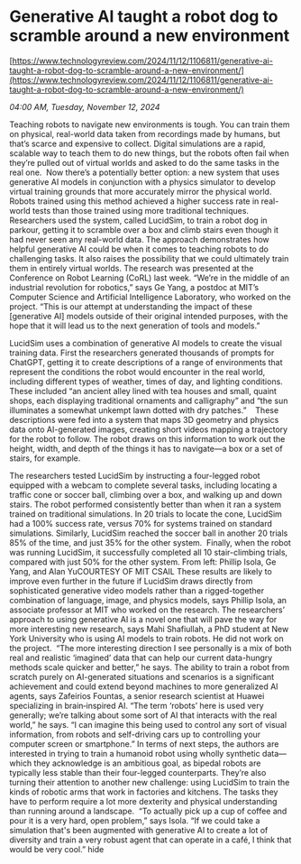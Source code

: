 # Generative AI taught a robot dog to scramble around a new environment

[https://www.technologyreview.com/2024/11/12/1106811/generative-ai-taught-a-robot-dog-to-scramble-around-a-new-environment/](https://www.technologyreview.com/2024/11/12/1106811/generative-ai-taught-a-robot-dog-to-scramble-around-a-new-environment/)

*04:00 AM, Tuesday, November 12, 2024*

Teaching robots to navigate new environments is tough. You can train them on physical, real-world data taken from recordings made by humans, but that’s scarce and expensive to collect. Digital simulations are a rapid, scalable way to teach them to do new things, but the robots often fail when they’re pulled out of virtual worlds and asked to do the same tasks in the real one.  Now there’s a potentially better option: a new system that uses generative AI models in conjunction with a physics simulator to develop virtual training grounds that more accurately mirror the physical world. Robots trained using this method achieved a higher success rate in real-world tests than those trained using more traditional techniques.   Researchers used the system, called LucidSim, to train a robot dog in parkour, getting it to scramble over a box and climb stairs even though it had never seen any real-world data. The approach demonstrates how helpful generative AI could be when it comes to teaching robots to do challenging tasks. It also raises the possibility that we could ultimately train them in entirely virtual worlds. The research was presented at the Conference on Robot Learning (CoRL) last week.  “We’re in the middle of an industrial revolution for robotics,” says Ge Yang, a postdoc at MIT’s Computer Science and Artificial Intelligence Laboratory, who worked on the project. “This is our attempt at understanding the impact of these [generative AI] models outside of their original intended purposes, with the hope that it will lead us to the next generation of tools and models.”

LucidSim uses a combination of generative AI models to create the visual training data. First the researchers generated thousands of prompts for ChatGPT, getting it to create descriptions of a range of environments that represent the conditions the robot would encounter in the real world, including different types of weather, times of day, and lighting conditions. These included “an ancient alley lined with tea houses and small, quaint shops, each displaying traditional ornaments and calligraphy” and “the sun illuminates a somewhat unkempt lawn dotted with dry patches.”    These descriptions were fed into a system that maps 3D geometry and physics data onto AI-generated images, creating short videos mapping a trajectory for the robot to follow. The robot draws on this information to work out the height, width, and depth of the things it has to navigate—a box or a set of stairs, for example.

The researchers tested LucidSim by instructing a four-legged robot equipped with a webcam to complete several tasks, including locating a traffic cone or soccer ball, climbing over a box, and walking up and down stairs. The robot performed consistently better than when it ran a system trained on traditional simulations. In 20 trials to locate the cone, LucidSim had a 100% success rate, versus 70% for systems trained on standard simulations. Similarly, LucidSim reached the soccer ball in another 20 trials 85% of the time, and just 35% for the other system.  Finally, when the robot was running LucidSim, it successfully completed all 10 stair-climbing trials, compared with just 50% for the other system.  From left: Phillip Isola, Ge Yang, and Alan YuCOURTESY OF MIT CSAIL   These results are likely to improve even further in the future if LucidSim draws directly from sophisticated generative video models rather than a rigged-together combination of language, image, and physics models, says Phillip Isola, an associate professor at MIT who worked on the research. The researchers’ approach to using generative AI is a novel one that will pave the way for more interesting new research, says Mahi Shafiullah, a PhD student at New York University who is using AI models to train robots. He did not work on the project.  “The more interesting direction I see personally is a mix of both real and realistic ‘imagined’ data that can help our current data-hungry methods scale quicker and better,” he says. The ability to train a robot from scratch purely on AI-generated situations and scenarios is a significant achievement and could extend beyond machines to more generalized AI agents, says Zafeirios Fountas, a senior research scientist at Huawei specializing in brain‑inspired AI. “The term ‘robots’ here is used very generally; we’re talking about some sort of AI that interacts with the real world,” he says. “I can imagine this being used to control any sort of visual information, from robots and self-driving cars up to controlling your computer screen or smartphone.” In terms of next steps, the authors are interested in trying to train a humanoid robot using wholly synthetic data—which they acknowledge is an ambitious goal, as bipedal robots are typically less stable than their four-legged counterparts. They’re also turning their attention to another new challenge: using LucidSim to train the kinds of robotic arms that work in factories and kitchens. The tasks they have to perform require a lot more dexterity and physical understanding than running around a landscape.  “To actually pick up a cup of coffee and pour it is a very hard, open problem,” says Isola. “If we could take a simulation that's been augmented with generative AI to create a lot of diversity and train a very robust agent that can operate in a café, I think that would be very cool.”  hide

